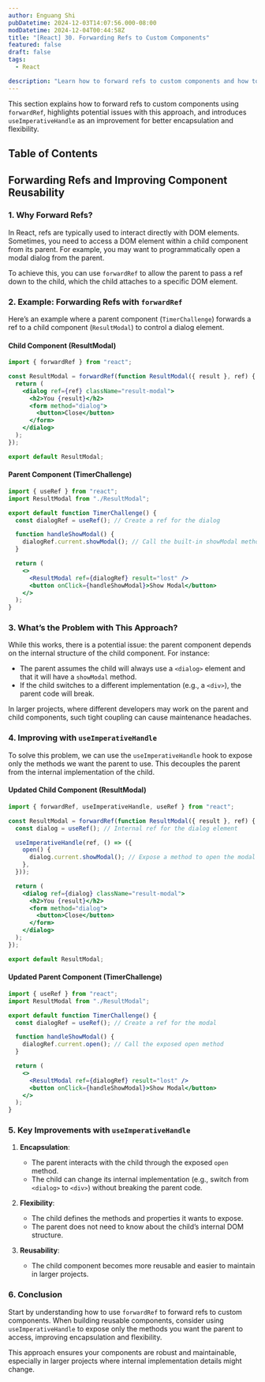 ```yaml
---
author: Enguang Shi
pubDatetime: 2024-12-03T14:07:56.000-08:00
modDatetime: 2024-12-04T00:44:58Z
title: "[React] 30. Forwarding Refs to Custom Components"
featured: false
draft: false
tags:
  - React

description: "Learn how to forward refs to custom components and how to improve reusability with useImperativeHandle."
---
```


This section explains how to forward refs to custom components using `forwardRef`, highlights potential issues with this approach, and introduces `useImperativeHandle` as an improvement for better encapsulation and flexibility.

## Table of Contents

## Forwarding Refs and Improving Component Reusability

### 1. Why Forward Refs?

In React, refs are typically used to interact directly with DOM elements. Sometimes, you need to access a DOM element within a child component from its parent. For example, you may want to programmatically open a modal dialog from the parent.

To achieve this, you can use `forwardRef` to allow the parent to pass a ref down to the child, which the child attaches to a specific DOM element.

### 2. Example: Forwarding Refs with `forwardRef`

Here’s an example where a parent component (`TimerChallenge`) forwards a ref to a child component (`ResultModal`) to control a dialog element.

#### Child Component (ResultModal)

```jsx
import { forwardRef } from "react";

const ResultModal = forwardRef(function ResultModal({ result }, ref) {
  return (
    <dialog ref={ref} className="result-modal">
      <h2>You {result}</h2>
      <form method="dialog">
        <button>Close</button>
      </form>
    </dialog>
  );
});

export default ResultModal;
```

#### Parent Component (TimerChallenge)

```jsx
import { useRef } from "react";
import ResultModal from "./ResultModal";

export default function TimerChallenge() {
  const dialogRef = useRef(); // Create a ref for the dialog

  function handleShowModal() {
    dialogRef.current.showModal(); // Call the built-in showModal method
  }

  return (
    <>
      <ResultModal ref={dialogRef} result="lost" />
      <button onClick={handleShowModal}>Show Modal</button>
    </>
  );
}
```

### 3. What’s the Problem with This Approach?

While this works, there is a potential issue: the parent component depends on the internal structure of the child component. For instance:

- The parent assumes the child will always use a `<dialog>` element and that it will have a `showModal` method.
- If the child switches to a different implementation (e.g., a `<div>`), the parent code will break.

In larger projects, where different developers may work on the parent and child components, such tight coupling can cause maintenance headaches.

### 4. Improving with `useImperativeHandle`

To solve this problem, we can use the `useImperativeHandle` hook to expose only the methods we want the parent to use. This decouples the parent from the internal implementation of the child.

#### Updated Child Component (ResultModal)

```jsx
import { forwardRef, useImperativeHandle, useRef } from "react";

const ResultModal = forwardRef(function ResultModal({ result }, ref) {
  const dialog = useRef(); // Internal ref for the dialog element

  useImperativeHandle(ref, () => ({
    open() {
      dialog.current.showModal(); // Expose a method to open the modal
    },
  }));

  return (
    <dialog ref={dialog} className="result-modal">
      <h2>You {result}</h2>
      <form method="dialog">
        <button>Close</button>
      </form>
    </dialog>
  );
});

export default ResultModal;
```

#### Updated Parent Component (TimerChallenge)

```jsx
import { useRef } from "react";
import ResultModal from "./ResultModal";

export default function TimerChallenge() {
  const dialogRef = useRef(); // Create a ref for the modal

  function handleShowModal() {
    dialogRef.current.open(); // Call the exposed open method
  }

  return (
    <>
      <ResultModal ref={dialogRef} result="lost" />
      <button onClick={handleShowModal}>Show Modal</button>
    </>
  );
}
```

### 5. Key Improvements with `useImperativeHandle`

1. **Encapsulation**:

   - The parent interacts with the child through the exposed `open` method.
   - The child can change its internal implementation (e.g., switch from `<dialog>` to `<div>`) without breaking the parent code.

2. **Flexibility**:

   - The child defines the methods and properties it wants to expose.
   - The parent does not need to know about the child’s internal DOM structure.

3. **Reusability**:
   - The child component becomes more reusable and easier to maintain in larger projects.

### 6. Conclusion

Start by understanding how to use `forwardRef` to forward refs to custom components. When building reusable components, consider using `useImperativeHandle` to expose only the methods you want the parent to access, improving encapsulation and flexibility.

This approach ensures your components are robust and maintainable, especially in larger projects where internal implementation details might change.

